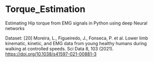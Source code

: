 # Torque_Estimation
Estimating Hip torque from EMG signals in Python using deep Neural networks

Dataset: 
[20]	Moreira, L., Figueiredo, J., Fonseca, P. et al. Lower limb kinematic, kinetic, and EMG data from young healthy humans during walking at controlled speeds. Sci Data 8, 103 (2021). https://doi.org/10.1038/s41597-021-00881-3

